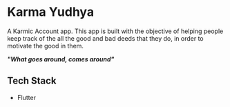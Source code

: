 # Karma Yudhya
A Karmic Account app. This app is built with the objective of helping people keep track of the all the good and bad deeds that they do, in order to motivate the good in them.

 _**"What goes around, comes around"**_

## Tech Stack
- Flutter
